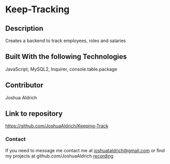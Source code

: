 # Keep-Tracking

## Description

Creates a backend to track employees, roles and salaries

## Built With the following Technologies

JavaScript, MySQL2, Inquirer, console.table.package

## Contributor

Joshua Aldrich

## Link to repository

https://github.com/JoshuaAldrich/Keeping-Track

### Contact

If you need to message me contact me at joshuataldrich@gmail.com or find my projects at github.com/JoshuaAldrich
[recording](https://drive.google.com/file/d/1L8cEyFY2EZ0S9GXpXWySlAirqqxiBUDD/view)
